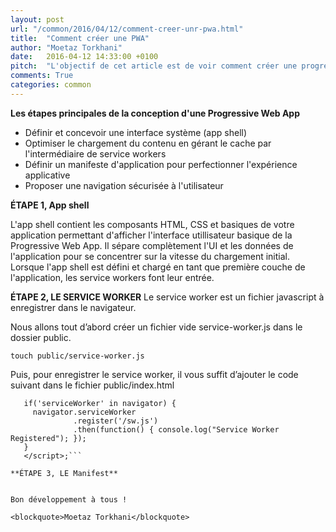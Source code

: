 ```yaml
---
layout: post
url: "/common/2016/04/12/comment-creer-unr-pwa.html"
title:  "Comment créer une PWA"
author: "Moetaz Torkhani"
date:   2016-04-12 14:33:00 +0100
pitch:  "L'objectif de cet article est de voir comment créer une progressive web app (PWA)"
comments: True
categories: common
---
```


**Les étapes principales de la conception d'une Progressive Web App**

- Définir et concevoir une interface système (app shell)
- Optimiser le chargement du contenu en gérant le cache par l'intermédiaire de service workers
- Définir un manifeste d'application pour perfectionner l'expérience applicative
- Proposer une navigation sécurisée à l'utilisateur

**ÉTAPE 1, App shell**

L'app shell contient les composants HTML, CSS et basiques de votre application permettant d'afficher l'interface utillisateur basique de la Progressive Web App.
Il sépare complètement l'UI et les données de l'application pour se concentrer sur la vitesse du chargement initial.
Lorsque l'app shell est défini et chargé en tant que première couche de l'application, les service workers font leur entrée.

**ÉTAPE 2, LE SERVICE WORKER**
Le service worker est un fichier javascript à enregistrer dans le navigateur.

Nous allons tout d’abord créer un fichier vide service-worker.js dans le dossier public.

```touch public/service-worker.js```

Puis, pour enregistrer le service worker, il vous suffit d’ajouter le code suivant dans le fichier public/index.html

```<script>;
   if('serviceWorker' in navigator) {
     navigator.serviceWorker
              .register('/sw.js')
              .then(function() { console.log("Service Worker Registered"); });
   }
   </script>;```

**ÉTAPE 3, LE Manifest**


Bon développement à tous !

<blockquote>Moetaz Torkhani</blockquote>
